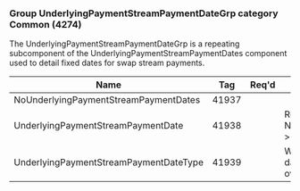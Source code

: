 ### Group UnderlyingPaymentStreamPaymentDateGrp category Common (4274)

The UnderlyingPaymentStreamPaymentDateGrp is a repeating subcomponent of the UnderlyingPaymentStreamPaymentDates component used to detail fixed dates for swap stream payments.

| Name                                   | Tag   | Req'd | Documentation                                                                                                                     |
|----------------------------------------|-------|----------|-------------------------------------------------------------------------------------------------------------------------------|
| NoUnderlyingPaymentStreamPaymentDates  | 41937 |       |                                                                                                                                |
| UnderlyingPaymentStreamPaymentDate     | 41938 |       | Required if NoUnderlyingPaymentStreamPaymentDates(41937) > 0.                                                                     |
| UnderlyingPaymentStreamPaymentDateType | 41939 |       | When specified it applies not only to the current date but to all subsequent dates in the group until overridden with a new type. |

